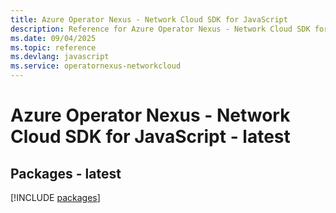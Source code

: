 ```yaml
---
title: Azure Operator Nexus - Network Cloud SDK for JavaScript
description: Reference for Azure Operator Nexus - Network Cloud SDK for JavaScript
ms.date: 09/04/2025
ms.topic: reference
ms.devlang: javascript
ms.service: operatornexus-networkcloud
---
```

# Azure Operator Nexus - Network Cloud SDK for JavaScript - latest
## Packages - latest
[!INCLUDE [packages](operator-nexus---network-cloud-index.md)]